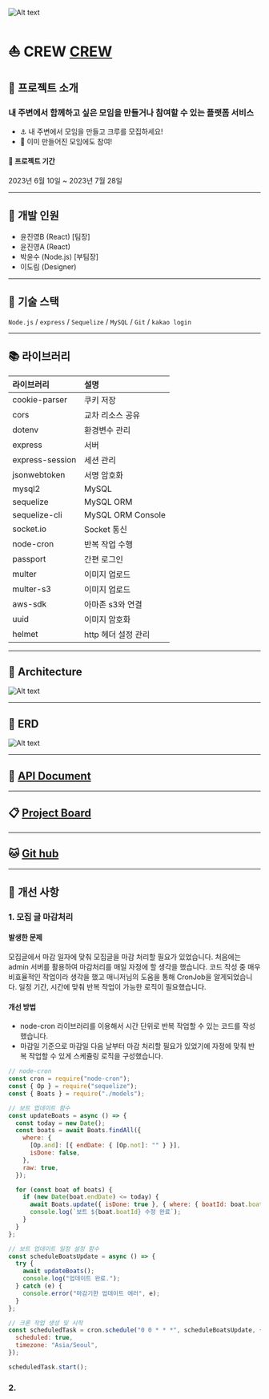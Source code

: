 ![Alt text](https://file.notion.so/f/s/c8eb68c2-2877-4eeb-95cc-4c77c944c5e3/f24ff368b03ea0d9.jpg?id=6bb14bf5-9e6e-414e-b1a9-f77610826e2d&table=block&spaceId=aa8571ff-db5c-4c63-a227-0bac038f37bc&expirationTimestamp=1690084800000&signature=QULugRJiw0-W-4bIqBCQ7Ru_R6SKQ4ZF5-ZIK-7SJK0&downloadName=f24ff368b03ea0d9.jpg)

# :boat: CREW [CREW](https://crew.ysizuku.com/)

## :loudspeaker: 프로젝트 소개

### 내 주변에서 함께하고 싶은 모임을 만들거나 참여할 수 있는 플랫폼 서비스

- :anchor: 내 주변에서 모임을 만들고 크루를 모집하세요!
- :ticket: 이미 만들어진 모임에도 참여!

#### :calendar: 프로젝트 기간

2023년 6월 10일 ~ 2023년 7월 28일

---

## :office: 개발 인원

- 윤진영B (React) [팀장]
- 윤진영A (React)
- 박윤수 (Node.js) [부팀장]
- 이도림 (Designer)

---

## :wrench: 기술 스택

<code>Node.js</code> / <code>express</code> / <code>Sequelize</code> / <code>MySQL</code> / <code>Git</code> / <code>kakao login</code>

---

## :books: 라이브러리

| 라이브러리      | 설명                |
| :-------------- | :------------------ |
| cookie-parser   | 쿠키 저장           |
| cors            | 교차 리소스 공유    |
| dotenv          | 환경변수 관리       |
| express         | 서버                |
| express-session | 세션 관리           |
| jsonwebtoken    | 서명 암호화         |
| mysql2          | MySQL               |
| sequelize       | MySQL ORM           |
| sequelize-cli   | MySQL ORM Console   |
| socket.io       | Socket 통신         |
| node-cron       | 반복 작업 수행      |
| passport        | 간편 로그인         |
| multer          | 이미지 업로드       |
| multer-s3       | 이미지 업로드       |
| aws-sdk         | 아마존 s3와 연결    |
| uuid            | 이미지 암호화       |
| helmet          | http 헤더 설정 관리 |

---

## :pushpin: Architecture

![Alt text](<https://file.notion.so/f/s/9028ebe0-25ae-4c7f-8d33-d1849c076544/Crew-%EB%B0%9C%ED%91%9C-%EC%9E%90%EB%A3%8C-004_(1).jpg?id=78dad97d-4bd0-46c9-87ba-9be6cfa57d63&table=block&spaceId=aa8571ff-db5c-4c63-a227-0bac038f37bc&expirationTimestamp=1690092000000&signature=1W6Uk-TgpIueQPkgl57ONh2vC4xl0O9VqpLcZt_C0eo&downloadName=Crew-%EB%B0%9C%ED%91%9C-%EC%9E%90%EB%A3%8C-004+%281%29.jpg>)

---

## :bank: ERD

![Alt text](https://file.notion.so/f/s/a463de6e-593f-4a4a-b7bf-e33c4db048ec/drawSQL-crew-export-2023-07-22.png?id=443dd127-bff8-448c-82dd-4ab9129c06d7&table=block&spaceId=aa8571ff-db5c-4c63-a227-0bac038f37bc&expirationTimestamp=1690092000000&signature=Am9dFlhZ1fm0tlMeJ83xB2saNRblyE7GZjeL10GQPUg&downloadName=drawSQL-crew-export-2023-07-22.png)

---

## :pushpin: [API Document][API-LINK]

[API-LINK]: https://www.notion.so/ea092cff3cfb41578f27776d6817023b?v=e2453e26532f4189847fc33c6145b049&pvs=4 "Go API"

---

## :clipboard: [Project Board][Project Board]

[Project Board]: https://burly-fridge-a81.notion.site/1-Crew-S-A-d3269422b794420495da4d74548012cd?pvs=4 "Go Board"

---

## :cat: [Git hub][Git hub]

[Git hub]: https://github.com/CREW-service "GO Crew-service"

---

## :rocket: 개선 사항

### 1. 모집 글 마감처리

#### 발생한 문제

모집글에서 마감 일자에 맞춰 모집글을 마감 처리할 필요가 있었습니다. 처음에는 admin 서버를 활용하여 마감처리를 매일 자정에 할 생각을 했습니다. 코드 작성 중 매우 비효율적인 작업이라 생각을 했고 매니저님의 도움을 통해 CronJob을 알게되었습니다.
일정 기간, 시간에 맞춰 반복 작업이 가능한 로직이 필요했습니다.

#### 개선 방법

- node-cron 라이브러리를 이용해서 시간 단위로 반복 작업할 수 있는 코드를 작성했습니다.
- 마감일 기준으로 마감일 다음 날부터 마감 처리할 필요가 있었기에 자정에 맞춰 반복 작업할 수 있게 스케쥴링 로직을 구성했습니다.

```js
// node-cron
const cron = require("node-cron");
const { Op } = require("sequelize");
const { Boats } = require("./models");

// 보트 업데이트 함수
const updateBoats = async () => {
  const today = new Date();
  const boats = await Boats.findAll({
    where: {
      [Op.and]: [{ endDate: { [Op.not]: "" } }],
      isDone: false,
    },
    raw: true,
  });

  for (const boat of boats) {
    if (new Date(boat.endDate) <= today) {
      await Boats.update({ isDone: true }, { where: { boatId: boat.boatId } });
      console.log(`보트 ${boat.boatId} 수정 완료`);
    }
  }
};

// 보트 업데이트 일정 설정 함수
const scheduleBoatsUpdate = async () => {
  try {
    await updateBoats();
    console.log("업데이트 완료.");
  } catch (e) {
    console.error("마감기한 업데이트 에러", e);
  }
};

// 크론 작업 생성 및 시작
const scheduledTask = cron.schedule("0 0 * * *", scheduleBoatsUpdate, {
  scheduled: true,
  timezone: "Asia/Seoul",
});

scheduledTask.start();
```

### 2.
